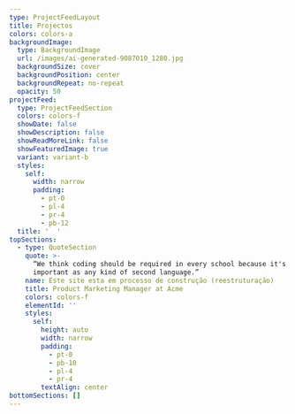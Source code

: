 ```yaml
---
type: ProjectFeedLayout
title: Projectos
colors: colors-a
backgroundImage:
  type: BackgroundImage
  url: /images/ai-generated-9087010_1280.jpg
  backgroundSize: cover
  backgroundPosition: center
  backgroundRepeat: no-repeat
  opacity: 50
projectFeed:
  type: ProjectFeedSection
  colors: colors-f
  showDate: false
  showDescription: false
  showReadMoreLink: false
  showFeaturedImage: true
  variant: variant-b
  styles:
    self:
      width: narrow
      padding:
        - pt-0
        - pl-4
        - pr-4
        - pb-12
  title: '  '
topSections:
  - type: QuoteSection
    quote: >-
      “We think coding should be required in every school because it's as
      important as any kind of second language.”
    name: Este site esta em processo de construção (reestruturação)
    title: Product Marketing Manager at Acme
    colors: colors-f
    elementId: ''
    styles:
      self:
        height: auto
        width: narrow
        padding:
          - pt-0
          - pb-10
          - pl-4
          - pr-4
        textAlign: center
bottomSections: []
---
```

